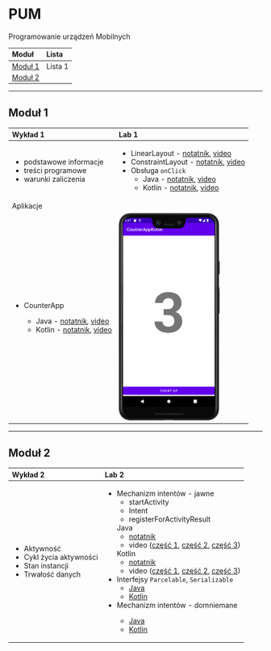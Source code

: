 # PUM
 Programowanie urządzeń Mobilnych
 
|Moduł|Lista|
|:-------|:--------|
|[Moduł 1](#moduł-1)| Lista 1 |
|[Moduł 2](#moduł-2)|  |

---

## Moduł 1
|Wykład 1|Lab 1|
|:-------|:-------|
|<ul><li> podstawowe informacje </li><li> treści programowe </li><li> warunki zaliczenia </li></ul>| <ul><li> LinearLayout - [notatnik](https://github.com/RafLew84/PUM/blob/main/2022-2023/Lab/Lab1/1.1%20-%20Interfejs%20-%20LinearLayout.ipynb), [video](https://uniwroc.sharepoint.com/:v:/s/PUMpriv/Ebicr3eNd21HqRb6rJh1INcBqVWZDmkUAvdZK0l5OCqmxg?e=oMjfEG) </li><li> ConstraintLayout - [notatnik](https://github.com/RafLew84/PUM/blob/main/2022-2023/Lab/Lab1/1.2%20-%20Interfejs%20-%20ConstraintLayout.ipynb), [video](https://uniwroc.sharepoint.com/:v:/s/PUMpriv/EWzixce6YtNOg3d_uC4hCikBmhoQL4_XI8g8waSI10HYHg?e=O489Y8) </li><li> Obsługa `onClick` <ul><li>Java - [notatnik](https://github.com/RafLew84/PUM/blob/main/2022-2023/Lab/Lab1/1.4.1%20-%20Java%20-%20Obs%C5%82uga%20OnClick.ipynb), [video](https://uniwroc.sharepoint.com/:v:/s/PUMpriv/Eci9jNj6JNRMpZGtMalawZoBSVFMiqnxfxhs6DKWnm_E3w?e=SgRTdO)</li><li>Kotlin - [notatnik](https://github.com/RafLew84/PUM/blob/main/2022-2023/Lab/Lab1/1.4.2%20-%20Kotlin%20-%20Obs%C5%82uga%20OnClick.ipynb), [video](https://uniwroc.sharepoint.com/:v:/s/PUMpriv/EQB1joMBZg9GtEjVRcRnmG0BbuNKVX8DrJHltzP4MhLCzw?e=cckSxc)</li></ul></li></ul>|
|Aplikacje|  |
|<ul><li>CounterApp</li><ul><li>Java - [notatnik](https://github.com/RafLew84/PUM/blob/main/2022-2023/Lab/Lab1/1.3.1%20-%20Java%20-%20CounterApp.ipynb), [video](https://uniwroc.sharepoint.com/:v:/s/PUMpriv/EdicfF8zhUVBszJtJ03qCiUBM_wfVFnfxIrNPRja-cdZYA?e=Kwslvx)</li><li>Kotlin - [notatnik](https://github.com/RafLew84/PUM/blob/main/2022-2023/Lab/Lab1/1.3.2%20-%20Kotlin%20-%20CounterApp.ipynb), [video](https://uniwroc.sharepoint.com/:v:/s/PUMpriv/EWqCuWelp2NKq8apF7vDTacBATZzFUsBKF5FJp8P-p8HdA?e=AeMjsF)</li></ul></ul>| <img src="https://github.com/RafLew84/PUM/blob/main/2022-2023/Lab/Lab1/images/counterapp.png" width="200" />|

---

## Moduł 2
|Wykład 2|Lab 2|
|:-------|:-------|
|<ul><li> Aktywność </li><li> Cykl życia aktywności </li><li> Stan instancji </li><li> Trwałość danych </li></ul>| <ul><li>Mechanizm intentów - jawne <ul><li> startActivity </li><li> Intent </li><li> registerForActivityResult </li></ul> Java <ul><li> [notatnik](https://github.com/RafLew84/PUM/blob/main/2022-2023/Lab/Lab2/2.1.1%20-%20Java%20-%20Mechanizm%20Intent%C3%B3w%20-%20Jawne.ipynb) </li><li> video ([część 1](https://uniwroc.sharepoint.com/:v:/s/PUMpriv/EbCHj3tACJRAkp8oqcfej4kBak0Qaa-KjDO7RK0AUdpamw?e=u5NKjo), [część 2](https://uniwroc.sharepoint.com/:v:/s/PUMpriv/EXzJ1UJmTsZNsoK5Vhet_B4BeWJerIyqjgjKfO2MSYxcwQ?e=zAqr4e), [część 3](https://uniwroc.sharepoint.com/:v:/s/PUMpriv/EXJWSCd-EDVAvexAOy-ae8wBWmw8p9X6VEftNlNpQdpe3g?e=8ghRIa))</li></ul> Kotlin <ul><li> [notatnik](https://github.com/RafLew84/PUM/blob/main/2022-2023/Lab/Lab2/2.1.2%20-%20Kotlin%20-%20Mechanizm%20Intent%C3%B3w%20-%20Jawne.ipynb) </li><li> video ([część 1](https://uniwroc.sharepoint.com/:v:/s/PUMpriv/EaKjI55u2L1Kui1RVV9JD24BqAFQjrHpaOWUr2v3OpTqSw?e=JZ42fK), [część 2](https://uniwroc.sharepoint.com/:v:/s/PUMpriv/ERA8rsdsE29BrLA2Zimmq58BVS_XVD8zhPVLozFodkxCuA?e=hu0mDz), [część 3](https://uniwroc.sharepoint.com/:v:/s/PUMpriv/ETFg346fJDtBhRmdw8eGRwoBzqmQ4oSwn7OHv1GAGQilLw?e=0PjBEy))</li></ul></li><li>Interfejsy `Parcelable`, `Serializable`<ul><li>[Java](https://github.com/RafLew84/PUM/blob/main/2022-2023/Lab/Lab2/2.2.1%20-%20Java%20-%20Interfejs%20Parcelable.ipynb)</li><li>[Kotlin](https://github.com/RafLew84/PUM/blob/main/2022-2023/Lab/Lab2/2.2.2%20-%20Kotlin%20-%20Interfejs%20Parcelable.ipynb)</li></ul></li><li>Mechanizm intentów - domniemane</li><ul><li>[Java](https://github.com/RafLew84/PUM/blob/main/2022-2023/Lab/Lab2/2.3.1%20-%20Java%20-%20Mechanizm%20intent%C3%B3w%20-%20Domniemane.ipynb)</li><li>[Kotlin](https://github.com/RafLew84/PUM/blob/main/2022-2023/Lab/Lab2/2.3.2%20-%20Kotlin%20-%20Mechanizm%20intent%C3%B3w%20-%20Domniemane.ipynb)</li></ul></ul>|
